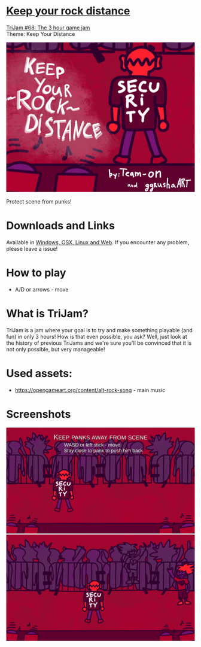 # [Keep your rock distance](https://teamon.itch.io/keep-your-rock-distance)
[TriJam #68: The 3 hour game jam](https://itch.io/jam/trijam-68)  
Theme: Keep Your Distance

![Cover](Screenshots/Cover.PNG)

Protect scene from punks!

# Downloads and Links
Available in [Windows, OSX, Linux and Web](https://teamon.itch.io/keep-your-rock-distance). If you encounter any problem, please leave a issue! 

#  How to play
 * A/D or arrows - move

# What is TriJam?
TriJam is a jam where your goal is to try and make something playable (and fun) in only 3 hours! How is that even possible, you ask? Well, just look at the history of previous TriJams and we're sure you'll be convinced that it is not only possible, but very manageable!

# Used assets:
 * https://opengameart.org/content/alt-rock-song - main music

# Screenshots
![Screen1](Screenshots/1.jpg)  
![Screen1](Screenshots/2.jpg)  
